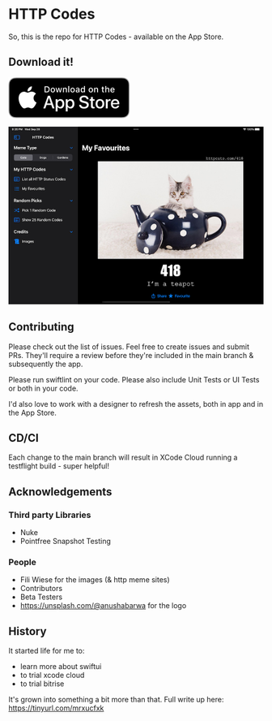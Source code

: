 # HTTP Codes

So, this is the repo for HTTP Codes - available on the App Store.

## Download it!

[![Download the app](download-on-appstore.svg)](https://apps.apple.com/us/app/http-codes/id1626500016)

![preview](preview.png)

## Contributing

Please check out the list of issues. Feel free to create issues and submit PRs. They'll require a review before they're included in the main branch & subsequently the app.

Please run swiftlint on your code.
Please also include Unit Tests or UI Tests or both in your code.

I'd also love to work with a designer to refresh the assets, both in app and in the App Store.

## CD/CI

Each change to the main branch will result in XCode Cloud running a testflight build - super helpful!

## Acknowledgements

### Third party Libraries

- Nuke
- Pointfree Snapshot Testing

### People

- Fili Wiese for the images (& http meme sites)
- Contributors
- Beta Testers
- https://unsplash.com/@anushabarwa for the logo

## History

It started life for me to:

- learn more about swiftui
- to trial xcode cloud
- to trial bitrise

It's grown into something a bit more than that. Full write up here: https://tinyurl.com/mrxucfxk
